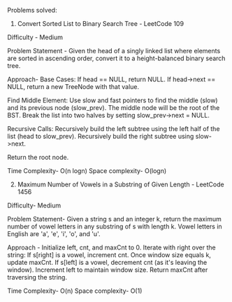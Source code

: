 Problems solved:

1. Convert Sorted List to Binary Search Tree - LeetCode 109

Difficulty - Medium 

Problem Statement - 
Given the head of a singly linked list where elements are sorted in ascending order, convert it to a height-balanced binary search tree.

Approach- 
Base Cases:
    If head == NULL, return NULL.
    If head->next == NULL, return a new TreeNode with that value.

Find Middle Element:
    Use slow and fast pointers to find the middle (slow) and its previous node (slow_prev).
    The middle node will be the root of the BST.
    Break the list into two halves by setting slow_prev->next = NULL.

Recursive Calls:
    Recursively build the left subtree using the left half of the list (head to slow_prev).
    Recursively build the right subtree using slow->next.

Return the root node.

Time Complexity- O(n logn)
Space complexity- O(logn)

2. Maximum Number of Vowels in a Substring of Given Length - LeetCode 1456

Difficulty- Medium

Problem Statement- 
Given a string s and an integer k, return the maximum number of vowel letters in any substring of s with length k.
Vowel letters in English are 'a', 'e', 'i', 'o', and 'u'.

Approach - 
Initialize left, cnt, and maxCnt to 0.
Iterate with right over the string:
    If s[right] is a vowel, increment cnt.
    Once window size equals k, update maxCnt.
    If s[left] is a vowel, decrement cnt (as it's leaving the window).
    Increment left to maintain window size.
Return maxCnt after traversing the string.

Time Complexity- O(n)
Space complexity- O(1)

